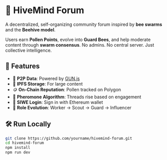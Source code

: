 # 🐝 HiveMind Forum

A decentralized, self-organizing community forum inspired by **bee swarms** and the **Beehive model**.

Users earn **Pollen Points**, evolve into **Guard Bees**, and help moderate content through **swarm consensus**. No admins. No central server. Just collective intelligence.

## 🌟 Features

- 🔗 **P2P Data**: Powered by [GUN.js](https://gun.eco)
- 💾 **IPFS Storage**: For large content
- 🪙 **On-Chain Reputation**: Pollen tracked on Polygon
- 🧠 **Pheromone Algorithm**: Threads rise based on engagement
- 🔐 **SIWE Login**: Sign in with Ethereum wallet
- 🐝 **Role Evolution**: Worker → Scout → Guard → Influencer

## 🛠️ Run Locally

```bash
git clone https://github.com/yourname/hivemind-forum.git
cd hivemind-forum
npm install
npm run dev
